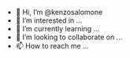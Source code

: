 - 👋 Hi, I’m @kenzosalomone
- 👀 I’m interested in ...
- 🌱 I’m currently learning ...
- 💞️ I’m looking to collaborate on ...
- 📫 How to reach me ...

<!---
kenzosalomone/kenzosalomone is a ✨ special ✨ repository because its `README.md` (this file) appears on your GitHub profile.
You can click the Preview link to take a look at your changes.
--->
